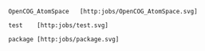 
	OpenCOG_AtomSpace	[http:jobs/OpenCOG_AtomSpace.svg]							

	test	[http:jobs/test.svg]							

	package	[http:jobs/package.svg]							
